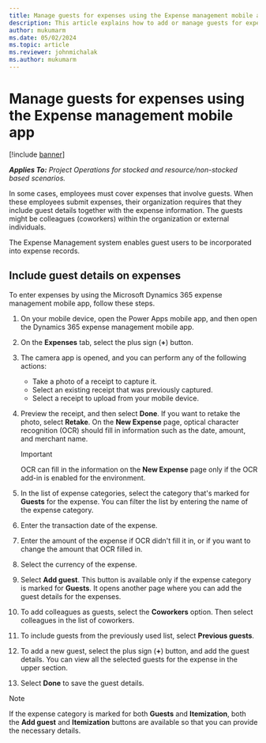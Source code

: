 ```yaml
---
title: Manage guests for expenses using the Expense management mobile app
description: This article explains how to add or manage guests for expenses by using the Microsoft Dynamics 365 expense management mobile app.
author: mukumarm
ms.date: 05/02/2024
ms.topic: article
ms.reviewer: johnmichalak
ms.author: mukumarm
---
```

# Manage guests for expenses using the Expense management mobile app

[!include [banner](../includes/banner.md)]

_**Applies To:** Project Operations for stocked and resource/non-stocked based scenarios._

In some cases, employees must cover expenses that involve guests. When these employees submit expenses, their organization requires that they include guest details together with the expense information. The guests might be colleagues (coworkers) within the organization or external individuals.

The Expense Management system enables guest users to be incorporated into expense records.

## Include guest details on expenses

To enter expenses by using the Microsoft Dynamics 365 expense management mobile app, follow these steps.

1. On your mobile device, open the Power Apps mobile app, and then open the Dynamics 365 expense management mobile app.
1. On the **Expenses** tab, select the plus sign (**+**) button.
1. The camera app is opened, and you can perform any of the following actions:

    - Take a photo of a receipt to capture it.
    - Select an existing receipt that was previously captured.
    - Select a receipt to upload from your mobile device.

1. Preview the receipt, and then select **Done**. If you want to retake the photo, select **Retake**. On the **New Expense** page, optical character recognition (OCR) should fill in information such as the date, amount, and merchant name.

    > [!IMPORTANT]
    > OCR can fill in the information on the **New Expense** page only if the OCR add-in is enabled for the environment.

1. In the list of expense categories, select the category that's marked for **Guests** for the expense. You can filter the list by entering the name of the expense category.
1. Enter the transaction date of the expense.
1. Enter the amount of the expense if OCR didn't fill it in, or if you want to change the amount that OCR filled in.
1. Select the currency of the expense.
1. Select **Add guest**. This button is available only if the expense category is marked for **Guests**. It opens another page where you can add the guest details for the expenses.
1. To add colleagues as guests, select the **Coworkers** option. Then select colleagues in the list of coworkers.
1. To include guests from the previously used list, select **Previous guests**.
1. To add a new guest, select the plus sign (**+**) button, and add the guest details. You can view all the selected guests for the expense in the upper section.
1. Select **Done** to save the guest details.

> [!NOTE]
> If the expense category is marked for both **Guests** and **Itemization**, both the **Add guest** and **Itemization** buttons are available so that you can provide the necessary details.
